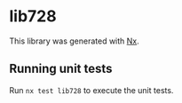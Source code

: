 # lib728

This library was generated with [Nx](https://nx.dev).

## Running unit tests

Run `nx test lib728` to execute the unit tests.
